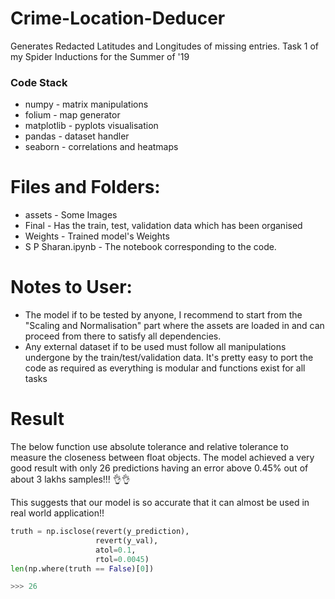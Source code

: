 # Crime-Location-Deducer
Generates Redacted Latitudes and Longitudes of missing entries. Task 1 of my Spider Inductions for the Summer of '19
### Code Stack
* numpy - matrix manipulations
* folium - map generator
* matplotlib - pyplots visualisation
* pandas - dataset handler
* seaborn - correlations and heatmaps

# Files and Folders:
* assets - Some Images
* Final - Has the train, test, validation data which has been organised
* Weights - Trained model's Weights
* S P Sharan.ipynb - The notebook corresponding to the code.

# Notes to User:
* The model if to be tested by anyone, I recommend to start from the "Scaling and Normalisation" part where the assets are loaded in and can proceed from there to satisfy all dependencies. 
* Any external dataset if to be used must follow all manipulations undergone by the train/test/validation data. It's pretty easy to port the code as required as everything is modular and functions exist for all tasks

# Result
The below function use absolute tolerance and relative tolerance to measure the closeness between float objects. The model achieved a very good result with only 26 predictions having an error above 0.45% out of about 3 lakhs samples!!! 👌👌

This suggests that our model is so accurate that it can almost be used in real world application!!


```python
truth = np.isclose(revert(y_prediction),
                   revert(y_val),
                   atol=0.1,
                   rtol=0.0045)
len(np.where(truth == False)[0])

>>> 26
```
